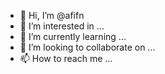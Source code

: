 - 👋 Hi, I’m @afifn
- 👀 I’m interested in ...
- 🌱 I’m currently learning ...
- 💞️ I’m looking to collaborate on ...
- 📫 How to reach me ...

<!---
afifn/afifn is a ✨ special ✨ repository because its `README.md` (this file) appears on your GitHub profile.
You can click the Preview link to take a look at your changes.
--->
